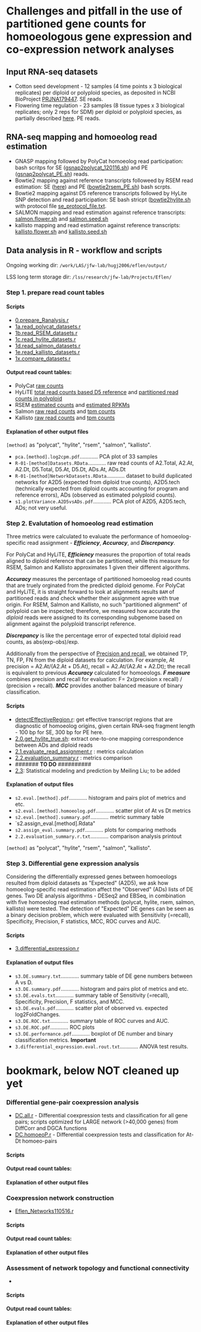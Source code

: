 # Challenges and pitfall in the use of partitioned gene counts for homoeologous gene expression and co-expression network analyses

## Input RNA-seq datasets
* Cotton seed development - 12 samples (4 time points x 3 biological replicates) per diploid or polyploid species, as deposited in NCBI BioProject [PRJNA179447](https://www.ncbi.nlm.nih.gov/bioproject/?term=PRJNA179447). SE reads.
* Flowering time regulation - 23 samples (8 tissue types x 3 biological replicates; only 2 reps for SDM) per diploid or polyploid species, as partially described [here](https://github.com/Wendellab/FloweringTimeDomestication/blob/master/sample.info). PE reads.

## RNA-seq mapping and homoeolog read estimation
* GNASP mapping followed by PolyCat homoeolog read participation: bash scritps for SE ([gsnap2polycat_120116.sh](scripts/gsnap2polycat_120116.sh)) and PE ([gsnap2polycat_PE.sh](scripts/gsnap2polycat_PE.sh)) reads.
* Bowtie2 mapping against reference transcripts followeed by RSEM read estimation: SE ([here](https://github.com/huguanjing/AD1_RNA-seq/blob/master/bowtie2rsem.sh)) and PE ([bowtie2rsem_PE.sh](scripts/bowtie2rsem_PE.sh)) bash scrpts.
* Bowtie2 mapping against D5 reference transcripts followed by HyLite SNP detection and read participation: SE bash stricpt ([bowtie2hylite.sh](scripts/bowtie2hylite.sh) with protocol file [se_protocol_file.txt](scripts/se_protocol_file.txt).
* SALMON mapping and read estimation against reference transcripts: [salmon.flower.sh](scripts/salmon.flower.sh) and [salmon.seed.sh](scripts/salmon.seed.sh)
* kallisto mapping and read estimation against reference transcripts: [kallisto.flower.sh](scripts/kallisto.flower.sh) and [kallisto.seed.sh](scripts/kallisto.seed.sh)

## Data analysis in R - workflow and scripts

Ongoing working dir: `/work/LAS/jfw-lab/hugj2006/eflen/output/`

LSS long term storage dir: `/lss/research/jfw-lab/Projects/Eflen/`

### Step 1. prepare read count tables

#### Scripts

* [0.prepare_Ranalysis.r](scripts/0.prepare_Ranalysis.r)
* [1a.read\_polycat\_datasets.r](scripts/1a.read_polycat_datasets.r)
* [1b.read\_RSEM\_datasets.r](scripts/1b.read_RSEM_datasets.r)
* [1c.read\_hylite\_datasets.r](scripts/1c.read_hylite_datasets.r)
* [1d.read\_salmon\_datasets.r](scripts/1d.read_salmon_datasets.r)
* [1e.read\_kallisto\_datasets.r](scripts/1e.read_kallisto_datasets.r)
* [1x.compare_datasets.r](scripts/1x.compare_datasets.r)

#### Output read count tables:

* PolyCat [raw counts](results/table.count.polycat.txt)
* HyLiTE [total read counts based D5 reference](results/table.count.hylite.total.txt) and [partitioned read counts in polyploid](results/table.count.hylite.ADs.txt)
* RSEM [estimated counts](results/table.count.rsem.txt) and [estimated RPKMs](results/table.rpkm.rsem.txt)
* Salmon [raw read counts](results/table.count.salmon.txt) and [tpm counts](results/table.tpm.salmon.txt)
* Kallisto [raw read counts](results/table.count.kallisto.txt) and [tpm counts](results/table.tpm.kallisto.txt)

#### Explanation of other output files

`[method]` as "polycat", "hylite", "rsem", "salmon", "kallisto".

* `pca.[method].log2cpm.pdf`............ PCA plot of 33 samples
* `R-01-[method]Datasets.RData`............ raw read counts of A2.Total, A2.At, A2.Dt, D5.Total, D5.At, D5.Dt, ADs.At, ADs.Dt
* `R-01-[method]NetworkDatasets.RData`............ dataset to build duplicated networks for A2D5 (expected from diploid true counts), A2D5.tech (technically expected from diploid counts accounting for program and reference errors), ADs (observed as estimated polyploid counts).
* `s1.plotVariance.A2D5vsADs.pdf`............ PCA plot of A2D5, A2D5.tech, ADs; not very useful.


### Step 2. Evalutation of homoeolog read estimation

Three metrics were calculated to evaluate the performance of homoeolog-specific read assignment - ***Efficiency***, ***Accuracy***, and ***Discrepancy***. 

For PolyCat and HyLiTE, ***Efficiency*** measures the proportion of total reads aligned to diploid reference that can be partitioned, while this measure for RSEM, Salmon and Kallisto approximates 1 given their different algorithms. 

***Accuracy*** measures the percentage of partitioned homoeolog read counts that are truely orginated from the predicted diploid genome. For PolyCat and HyLiTE, it is straight forward to look at alignments results `BAM` of partitioned reads and check whether their assignment agree with true origin. For RSEM, Salmon and Kallisto, no such "partitioned alignment" of polyploid can be inspected; therefore, we measured how accurate the _diploid_ reads were assigned to its corresponding subgenome based on alignment against the polyploid transcript reference.

***Discrepancy*** is like the percentage error of expected total diploid read counts, as abs(exp-obs)/exp.

Additionally from the perspective of [Precision and recall](https://en.wikipedia.org/wiki/Precision_and_recall), we obtained TP, TN, FP, FN from the diploid datasets for calculation. For example, At precision = A2.At/(A2.At + D5.At), recall = A2.At/(A2.At + A2.Dt); the recall is equivalent to previous ***Accuracy*** calculated for homoeologs. ***F measure*** combines precision and recall for evaluation: F= 2x(precision x recall) / (precision + recall). ***MCC*** provides another balanced measure of binary classification.

#### Scripts

* [detectEffectiveRegion.r](effectiveRegion/detectEffectiveRegion.r): get effective transcript regions that are diagnostic of homoeolog origins, given certain RNA-seq fragment length - 100 bp for SE, 300 bp for PE here. 
* [2.0.get\_hylite_true.sh](scripts/2.0.get_hylite_true.sh): extract one-to-one mapping correspondence between ADs and diploid reads
* [2.1.evaluate\_read_assignment.r](scripts/2.evaluate_read_assignment.r) : metrics calculation
* [2.2.evaluation\_summary.r](scripts/2.evaluation_summary.r) : metrics comparison
* ####### **TO DO** ##########
* [2.3](): Statistical modeling and prediction by Meiling Liu; to be added

#### Explanation of output files

* `s2.eval.[method].pdf`............ histogram and pairs plot of metrics and etc.
* `s2.eval.[method].homoeolog.pdf`............ scatter plot of At vs Dt metrics
* `s2.eval.[method].summary.pdf`............ metric summary table
* `s2.assign_eval.[method].Rdata"
* `s2.assign_eval.summary.pdf`............ plots for comparing methods
* `2.2.evaluation_summary.r.txt`............ comparison analysis printout

`[method]` as "polycat", "hylite", "rsem", "salmon", "kallisto".

### Step 3. Differential gene expression analysis

Considering the differentially expressed genes between homoeologs resulted from diploid datasets as "Expected" (A2D5), we ask how homoeolog-specific read estimation affect the "Observed" (ADs) lists of DE genes. Two DE analysis algorithms - DESeq2 and EBSeq, in combination with five homoeolog read estimation methods (polycat, hylite, rsem, salmon, kallisto) were tested. The detection of "Expected" DE genes can be seen as a binary decision problem, which were evaluated with Sensitivity (=recall), Specificity, Precision, F statistics, MCC, ROC curves and AUC. 

#### Scripts

* [3.differential_expression.r](scripts/3.differential_expression.r) 

#### Explanation of output files

* `s3.DE.summary.txt`............ summary table of DE gene numbers between A vs D.
* `s3.DE.summary.pdf`............ histogram and pairs plot of metrics and etc.
* `s3.DE.evals.txt`............ summary table of Sensitivity (=recall), Specificity, Precision, F statistics, and MCC.
* `s3.DE.evals.pdf`............ scatter plot of observed vs. expected log2FoldChanges.
* `s3.DE.ROC.txt`............ summary table of ROC curves and AUC.
* `s3.DE.ROC.pdf`............ ROC plots
* `s3.DE.performance.pdf`............ boxplot of DE number and binary classification metrics. **Important**
* `3.differential_expression.eval.rout.txt`............ ANOVA test results.




# bookmark, below NOT cleaned up yet




### Differential gene-pair coexpression analysis
* [DC.all.r](DC.all.r) - Differential coexpression tests and classification for all gene pairs; scripts optimized for LARGE network (>40,000 genes) from DiffCorr and DGCA functions
* [DC.homoeoP.r](DC.homoeoP.r) - Differential coexpression tests and classification for At-Dt homoeo-pairs

#### Scripts

#### Output read count tables:

#### Explanation of other output files


### Coexpression network construction
* [Eflen_Networks110516.r](Eflen_Networks110516.r)

#### Scripts

#### Output read count tables:

#### Explanation of other output files


### Assessment of network topology and functional connectivity
* 

#### Scripts

#### Output read count tables:

#### Explanation of other output files

